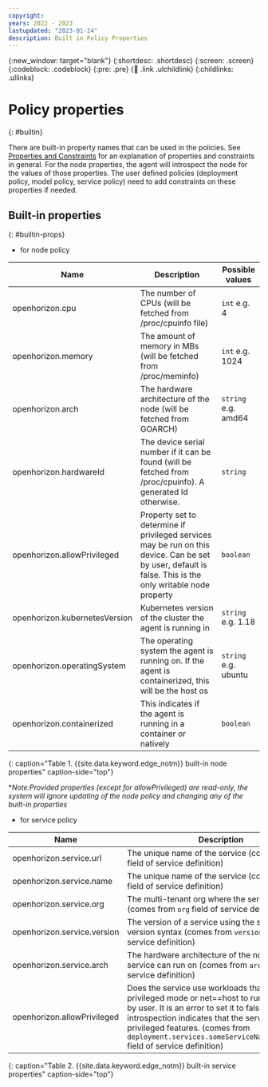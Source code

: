 ```yaml
---
copyright:
years: 2022 - 2023
lastupdated: "2023-01-24"
description: Built in Policy Properties
---
```


{:new_window: target="blank"}
{:shortdesc: .shortdesc}
{:screen: .screen}
{:codeblock: .codeblock}
{:pre: .pre}
{:child: .link .ulchildlink}
{:childlinks: .ullinks}

# Policy properties
{: #builtin}

There are built-in property names that can be used in the policies.
See [Properties and Constraints](./properties_and_constraints.md) for an explanation of properties and constraints in general.
For the node properties, the agent will introspect the node for the values of those properties.
The user defined policies (deployment policy, model policy, service policy) need to add constraints on these properties if needed.

## Built-in properties
{: #builtin-props}

* for node policy

**Name** | **Description** | **Possible values**
----- | ----- | -----
openhorizon.cpu | The number of CPUs (will be fetched from /proc/cpuinfo file) | `int` e.g. 4
openhorizon.memory| The amount of memory in MBs (will be fetched from /proc/meminfo)| `int` e.g. 1024
openhorizon.arch| The hardware architecture of the node (will be fetched from GOARCH)| `string` e.g. amd64
openhorizon.hardwareId| The device serial number if it can be found (will be fetched from /proc/cpuinfo). A generated Id otherwise. | `string`
openhorizon.allowPrivileged| Property set to determine if privileged services may be run on this device. Can be set by user, default is false. This is the only writable node property| `boolean`
openhorizon.kubernetesVersion| Kubernetes version of the cluster the agent is running in| `string` e.g. 1.18
openhorizon.operatingSystem | The operating system the agent is running on. If the agent is containerized, this will be the host os | `string` e.g. ubuntu
openhorizon.containerized | This indicates if the agent is running in a container or natively | `boolean`
{: caption="Table 1. {{site.data.keyword.edge_notm}} built-in node properties" caption-side="top"}

**Note:Provided properties (except for allowPrivileged) are read-only, the system will ignore updating of the node policy and changing any of the built-in properties*

* for service policy

**Name** | **Description** | **Possible values**
----- | ----- | -----
openhorizon.service.url | The unique name of the service (comes from `url` field of service definition) | `string` e.g. `https://someOrg/someService`
openhorizon.service.name| The unique name of the service (comes from `url` field of service definition)| `string` e.g. MyService
openhorizon.service.org| The multi-tenant org where the service is defined (comes from `org` field of service definition) | `string` e.g. MyOrg
openhorizon.service.version| The version of a service using the same semantic version syntax (comes from `version` field of service definition)| `string` e.g. 1.1.1
openhorizon.service.arch| The hardware architecture of the node this service can run on (comes from `arch` field of service definition)| `string` e.g. amd64
openhorizon.allowPrivileged| Does the service use workloads that require privileged mode or net==host to run. Can be set by user. It is an error to set it to false if service introspection indicates that the service uses privileged features. (comes from `deployment.services.someServiceName.privileged` field of service definition) | `boolean`
{: caption="Table 2. {{site.data.keyword.edge_notm}} built-in service properties" caption-side="top"}
